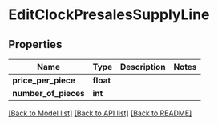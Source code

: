 # EditClockPresalesSupplyLine

## Properties
Name | Type | Description | Notes
------------ | ------------- | ------------- | -------------
**price_per_piece** | **float** |  | 
**number_of_pieces** | **int** |  | 

[[Back to Model list]](../README.md#documentation-for-models) [[Back to API list]](../README.md#documentation-for-api-endpoints) [[Back to README]](../README.md)

